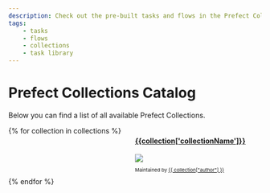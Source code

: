 ```yaml
---
description: Check out the pre-built tasks and flows in the Prefect Collections library.
tags:
    - tasks
    - flows
    - collections
    - task library
---
```


# Prefect Collections Catalog

Below you can find a list of all available Prefect Collections.

<!-- The code below is a jinja2 template that will be rendered by generate_catalog.py -->
<div style="display:grid; grid-template-columns: repeat(auto-fit, minmax(235px, 1fr));">
{% for collection in collections %}
    <div>
        <a href="{{ collection['documentation'] }}">
            <h4>{{collection['collectionName']}}</h4>
        </a>
        <a href="{{ collection['documentation'] }}">
            <img src={{collection['iconUrl']}} style="max-height: 128px; max-width: 128px">
        </a>
        <p style="font-size: 0.6rem">
            Maintained by <a href="{{ collection["authorUrl"] }}">{{ collection["author"] }}</a>
        </p>
    </div>
{% endfor %}
</div >
